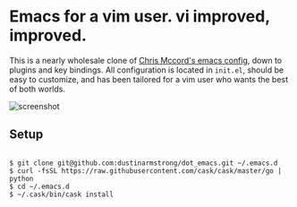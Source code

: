 # Emacs for a vim user. vi improved, improved.

This is a nearly wholesale clone of [Chris Mccord's emacs config](https://github.com/chrismccord/dot_emacs), down to plugins and key bindings. All configuration is located in `init.el`, should be easy to customize, and has been tailored for a vim user who wants the best of both worlds.

![screenshot](https://raw.githubusercontent.com/dustinarmstrong/dot_emacs/master/screenshot.png)

## Setup

```console

$ git clone git@github.com:dustinarmstrong/dot_emacs.git ~/.emacs.d
$ curl -fsSL https://raw.githubusercontent.com/cask/cask/master/go | python
$ cd ~/.emacs.d
$ ~/.cask/bin/cask install
```
